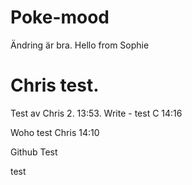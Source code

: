 # Poke-mood
Ändring är bra. 
Hello from Sophie
# Chris test. 
Test av Chris 2. 13:53. 
Write - test C 14:16

Woho test Chris 14:10


Github Test




test